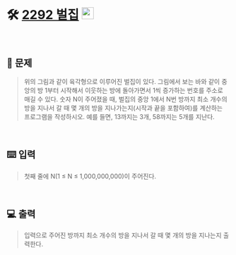 <br>

# 🛠️ [2292 벌집](http://www.acmicpc.net/problem/2292) <img height="27px" width="27px" src="https://static.solved.ac/tier_small/4.svg"/>
<br>

## 📖 문제
>
>위의 그림과 같이 육각형으로 이루어진 벌집이 있다. 그림에서 보는 바와 같이 중앙의 방 1부터 시작해서 이웃하는 방에 돌아가면서 1씩 증가하는 번호를 주소로 매길 수 있다. 숫자 N이 주어졌을 때, 벌집의 중앙 1에서 N번 방까지 최소 개수의 방을 지나서 갈 때 몇 개의 방을 지나가는지(시작과 끝을 포함하여)를 계산하는 프로그램을 작성하시오. 예를 들면, 13까지는 3개, 58까지는 5개를 지난다.

<br>

## ⌨️ 입력
>첫째 줄에 N(1 ≤ N ≤ 1,000,000,000)이 주어진다.

<br>

## 💻 출력
>입력으로 주어진 방까지 최소 개수의 방을 지나서 갈 때 몇 개의 방을 지나는지 출력한다.

<br><br>